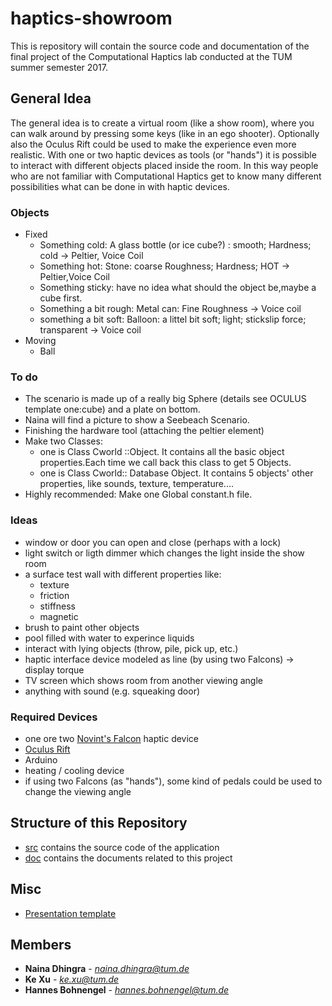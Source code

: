 # haptics-showroom
This is repository will contain the source code and documentation of the final project of the Computational Haptics lab conducted at the TUM summer semester 2017.

## General Idea

The general idea is to create a virtual room (like a show room), where you can walk around by pressing some keys (like in an ego shooter). Optionally also the Oculus Rift could be used to make the experience even more realistic. With one or two haptic devices as tools (or "hands") it is possible to interact with different objects placed inside the room. In this way people who are not familiar with Computational Haptics get to know many different possibilities what can be done in with haptic devices. 

### Objects

* Fixed
  * Something cold: A glass bottle (or ice cube?) : smooth; Hardness; cold -> Peltier, Voice Coil
  * Something hot: Stone: coarse Roughness; Hardness; HOT -> Peltier,Voice Coil
  * Something sticky: have no idea what should the object be,maybe a cube first.
  * Something a bit rough: Metal can: Fine Roughness -> Voice coil
  * something a bit soft: Balloon: a littel bit soft; light; stickslip force; transparent -> Voice coil
* Moving
  * Ball

### To do


* The scenario is made up of a really big Sphere (details see OCULUS template one:cube) and a plate on bottom. 
* Naina will find a picture to show a Seebeach Scenario.
* Finishing the hardware tool (attaching the peltier element)
* Make two Classes: 
  - one is Class Cworld ::Object. It contains all the basic object properties.Each time we call back this class to get 5 Objects.
  - one is Class Cworld:: Database Object. It contains 5 objects' other properties, like sounds, texture, temperature....
* Highly recommended: Make one Global constant.h file.

### Ideas

* window or door you can open and close (perhaps with a lock)
* light switch or ligth dimmer which changes the light inside the show room
* a surface test wall with different properties like:
  - texture
  - friction
  - stiffness
  - magnetic
* brush to paint other objects
* pool filled with water to experince liquids
* interact with lying objects (throw, pile, pick up, etc.)
* haptic interface device modeled as line (by using two Falcons) -> display torque
* TV screen which shows room from another viewing angle
* anything with sound (e.g. squeaking door)

### Required Devices

* one ore two [Novint's Falcon](https://hapticshouse.com/pages/novints-falcon-haptic-device) haptic device
* [Oculus Rift](https://www.oculus.com/rift/)
* Arduino 
* heating / cooling device
* if using two Falcons (as "hands"), some kind of pedals could be used to change the viewing angle

## Structure of this Repository

* [src](https://github.com/hannesb0/haptics-showroom/tree/master/src) contains the source code of the application
* [doc](https://github.com/hannesb0/haptics-showroom/tree/master/doc) contains the documents related to this project

## Misc

* [Presentation template](https://www.it.tum.de/en/faq/it-services/media-production-design/corporate-design/where-can-i-find-templates-for-the-tum-corporate-design/)

## Members

* **Naina Dhingra** - *[naina.dhingra@tum.de](mailto:naina.dhingra@tum.de)*
* **Ke Xu** - *[ke.xu@tum.de](mailto:ke.xu@tum.de)*
* **Hannes Bohnengel** - *[hannes.bohnengel@tum.de](mailto:hannes.bohnengel@tum.de)*
